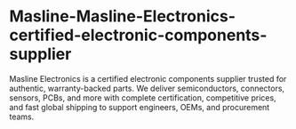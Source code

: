# Masline-Masline-Electronics-certified-electronic-components-supplier
Masline Electronics is a certified electronic components supplier trusted for authentic, warranty-backed parts. We deliver semiconductors, connectors, sensors, PCBs, and more with complete certification, competitive prices, and fast global shipping to support engineers, OEMs, and procurement teams.
